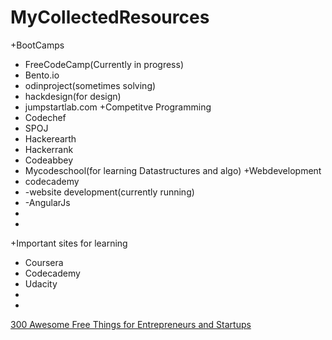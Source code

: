 # MyCollectedResources
+BootCamps
+  FreeCodeCamp(Currently in progress)
+  Bento.io
+  odinproject(sometimes solving)
+  hackdesign(for design)
+  jumpstartlab.com
+Competitve Programming
+  Codechef
+  SPOJ
+  Hackerearth
+  Hackerrank
+  Codeabbey
+  Mycodeschool(for learning Datastructures and algo)
+Webdevelopment
+  codecademy
+    -website development(currently running)
+    -AngularJs
+  
+  
+Important sites for learning
+  Coursera
+  Codecademy
+  Udacity
+  
+  

[300 Awesome Free Things for Entrepreneurs and  Startups](https://blog.growth.supply/300-awesome-free-things-e07b3cd5fd5b)


